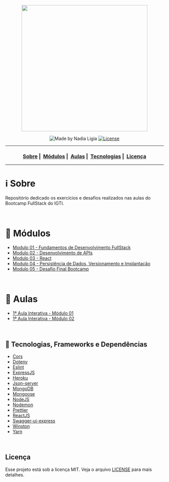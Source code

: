 <p align="center">
  <img src="assets/logo.jpeg" width="400">
</p>

<p align="center">
  <img alt="Made by Nadia Ligia" src="https://img.shields.io/badge/made%20by-Nadia%20Ligia-informational">
  
  <a href="license.md">
  <img alt="License" src="https://img.shields.io/badge/License-MIT-informational">
  </a>
</p>

___

<h3 align="center">
  <a href="#information_source-sobre">Sobre</a>&nbsp;|&nbsp;
  <a href="#book-modulos">Módulos</a>&nbsp;|&nbsp;
  <a href="#book-aulas">Aulas</a>&nbsp;|&nbsp;
  <a href="#rocket-tecnologias-frameworks-dependencias">Tecnologias</a>&nbsp;|&nbsp;
  <a href="#licença">Licença</a>
</h3>

___

# :information_source: Sobre

Repositório dedicado os exercícios e desafios realizados nas aulas do Bootcamp FullStack do IGTI.

<br>

# :book: Módulos

- [Modulo 01 - Fundamentos de Desenvolvimento FullStack](./Modulo-01)
- [Modulo 02 - Desenvolvimento de APIs](./Modulo-02)
- [Modulo 03 - React](./Modulo-03)
- [Modulo 04 - Persistência de Dados, Versionamento e Implantação](./Modulo-04)
- [Modulo 05 - Desafio Final Bootcamp](./Modulo-05)

<br>

# :book: Aulas

- [1ª Aula Interativa - Módulo 01](./Aulas/fake-backend)
- [1ª Aula Interativa - Módulo 02](./Aulas/brasileirao)

<br>

## :rocket: Tecnologias, Frameworks e Dependências

- [Cors](https://www.npmjs.com/package/cors)
- [Dotenv](https://www.npmjs.com/package/dotenv)
- [Eslint](https://eslint.org)
- [ExpressJS](https://expressjs.com/pt-br/)
- [Heroku](https://www.heroku.com/)
- [Json-server](https://www.npmjs.com/package/json-server)
- [MongoDB](https://www.mongodb.com/)
- [Mongoose](https://www.npmjs.com/package/mongoose)
- [NodeJS](https://nodejs.org/en/)
- [Nodemon](https://www.npmjs.com/package/nodemon)
- [Prettier](https://prettier.io)
- [ReactJS](https://reactjs.org/)
- [Swagger-ui-express](https://www.npmjs.com/package/swagger-ui-express)
- [Winston](https://www.npmjs.com/package/winston)
- [Yarn](https://yarnpkg.com)

<br>

## Licença 

Esse projeto está sob a licença MIT. Veja o arquivo [LICENSE](LICENSE) para mais detalhes.